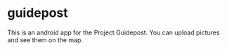 # guidepost

This is an android app for the Project Guidepost.
You can upload pictures and see them on the map.

